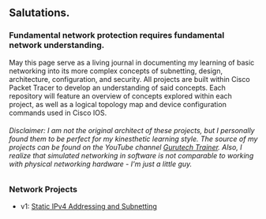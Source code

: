## Salutations.

### Fundamental network protection requires fundamental network understanding.
May this page serve as a living journal in documenting my learning of basic networking into its more complex concepts of subnetting, design, architecture, configuration, and security.  All projects are built within Cisco Packet Tracer to develop an understanding of said concepts.  Each repository will feature an overview of concepts explored within each project, as well as a logical topology map and device configuration commands used in Cisco IOS.

###### Disclaimer: I am not the original architect of these projects, but I personally found them to be perfect for my kinesthetic learning style. The source of my projects can be found on the YouTube channel <a href="https://www.youtube.com/@gtechtrainer">Gurutech Trainer</a>. Also, I realize that simulated networking in software is not comparable to working with physical networking hardware - I'm just a little guy.

### Network Projects
  * v1: <a href="https://github.com/Fehral/networkprojectv1">Static IPv4 Addressing and Subnetting</a>
